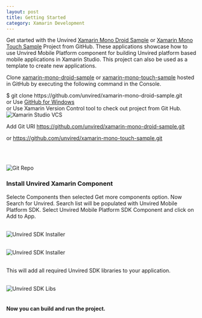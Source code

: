 ```yaml
---
layout: post
title: Getting Started
category: Xamarin Development
---
```


Get started with the Unvired <a href="https://github.com/unvired/xamarin-mono-droid-sample">Xamarin Mono Droid Sample</a> or 
<a href="https://github.com/unvired/xamarin-mono-touch-sample">Xamarin Mono Touch Sample</a> Project from GitHub. These applications showcase how to use Unvired Mobile Platform component for building Unvired platform based mobile applications in Xamarin Studio. This project can also be used as a template to create new applications. 

<p>
Clone <a href="https://github.com/unvired/xamarin-mono-droid-sample">xamarin-mono-droid-sample</a> or 
<a href="https://github.com/unvired/xamarin-mono-touch-sample">xamarin-mono-touch-sample</a> hosted in GitHub by executing the following command in the Console.

<div class="message">
	$ git clone https://github.com/unvired/xamarin-mono-droid-sample.git <br>
	or Use <a href="https://windows.github.com/">GitHub for Windows</a><br>
	or Use Xamarin Version Control tool to check out project from Git Hub.
</div>

<img class="centered" src="{{ site.baseurl }}public/xamarin/vcs.png" alt="Xamarin Studio VCS">

Add Git URI <a href="https://github.com/unvired/xamarin-mono-droid-sample">https://github.com/unvired/xamarin-mono-droid-sample.git</a>

or <a href="https://github.com/unvired/xamarin-mono-touch-sample">https://github.com/unvired/xamarin-mono-touch-sample.git</a>

<br><br>

<img class="centered" src="{{ site.baseurl }}public/xamarin/gitrepo.png" alt="Git Repo">


<h3>Install Unvired Xamarin Component</h3>

 Selecte Components then selected Get more components option. Now Search for Unvired. Search list will be populated with Unvired Mobile Platform SDK. Select Unvired Mobile Platform SDK Component and click on Add to App.<br><br>

<img class="centered" src="{{ site.baseurl }}public/xamarin/addcomponent.png" alt="Unvired SDK Installer"><br><br>

<img class="centered" src="{{ site.baseurl }}public/xamarin/unviredsdkcomponent.png" alt="Unvired SDK Installer"><br><br>

This will add all required Unvired SDK libraries to your application.<br><br>

<img class="centered" src="{{ site.baseurl }}public/xamarin/unviredsdklibs.png" alt="Unvired SDK Libs"><br><br>

</p>

<h4>Now you can build and run the project.</h4>
